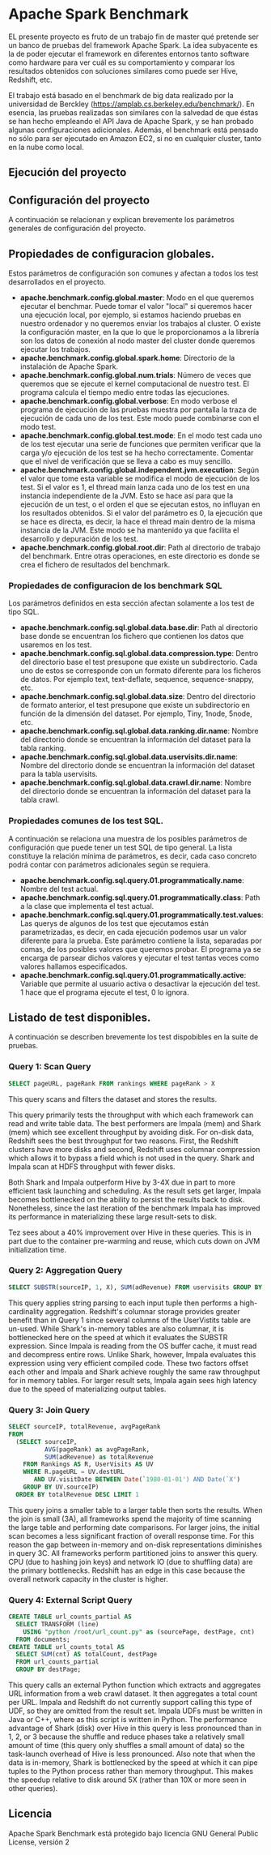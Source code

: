 Apache Spark Benchmark
======================

EL presente proyecto es fruto de un trabajo fin de master qué pretende ser un banco de pruebas del framework Apache Spark. La idea subyacente es la de poder ejecutar el framework en diferentes entornos tanto software como hardware para ver cuál es su comportamiento y comparar los resultados obtenidos con soluciones similares como puede ser Hive, Redshift, etc.

El trabajo está basado en el benchmark de big data realizado por la universidad de Berckley (https://amplab.cs.berkeley.edu/benchmark/). En esencia, las pruebas realizadas son similares con la salvedad de que éstas se han hecho empleando el API Java de Apache Spark, y se han probado algunas configuraciones adicionales. Además, el benchmark está pensado no sólo para ser ejecutado en Amazon EC2, si no en cualquier cluster, tanto en la nube como local.

Ejecución del proyecto
----------------------

Configuración del proyecto
--------------------------

A continuación se relacionan y explican brevemente los parámetros generales de configuración del proyecto.

Propiedades de configuracion globales.
--------------------------------------

Estos parámetros de configuración son comunes y afectan a todos los test desarrollados en el proyecto.

 * **apache.benchmark.config.global.master**: Modo en el que queremos ejecutar el benchmar. Puede tomar el valor "local" si queremos hacer una ejecución local, por ejemplo, si estamos haciendo pruebas en nuestro ordenador y no queremos enviar los trabajos al cluster. O existe la configuración master, en la que lo que le proporcionamos a la librería son los datos de conexión al nodo master del cluster donde queremos ejecutar los trabajos.
 * **apache.benchmark.config.global.spark.home**: Directorio de la instalación de Apache Spark.
 * **apache.benchmark.config.global.num.trials**: Número de veces que queremos que se ejecute el kernel computacional de nuestro test. El programa calcula el tiempo medio entre todas las ejecuciones.
 * **apache.benchmark.config.global.verbose**: En modo verbose el programa de ejecución de las pruebas muestra por pantalla la traza de ejecución de cada uno de los test. Este modo puede combinarse con el modo test.
 * **apache.benchmark.config.global.test.mode**: En el modo test cada uno de los test ejecutar una serie de funciones que permiten verificar que la carga y/o ejecución de los test se ha hecho correctamente. Comentar que el nivel de verificación que se lleva a cabo es muy sencillo.
 * **apache.benchmark.config.global.independent.jvm.execution**: Según el valor que tome esta variable se modifica el modo de ejecución de los test. Si el valor es 1, el thread main lanza cada uno de los test en una instancia independiente de la JVM. Esto se hace así para que la ejecución de un test, o el orden el que se ejecutan estos, no influyan en los resultados obtenidos. Si el valor del parámetro es 0, la ejecución que se hace es directa, es decir, la hace el thread main dentro de la misma instancia de la JVM. Este modo se ha mantenido ya que facilita el desarrollo y depuración de los test.
 * **apache.benchmark.config.global.root.dir**: Path al directorio de trabajo del benchmark. Entre otras operaciones, en este directorio es donde se crea el fichero de resultados del benchmark.

### Propiedades de configuracion de los benchmark SQL

Los parámetros definidos en esta sección afectan solamente a los test de tipo SQL.

 * **apache.benchmark.config.sql.global.data.base.dir**: Path al directorio base donde se encuentran los fichero que contienen los datos que usaremos en los test. 
 * **apache.benchmark.config.sql.global.data.compression.type**: Dentro del directorio base el test presupone que existe un subdirectorio. Cada uno de estos se corresponde con un formato diferente para los ficheros de datos. Por ejemplo text, text-deflate, sequence, sequence-snappy, etc.
 * **apache.benchmark.config.sql.global.data.size**: Dentro del directorio de formato anterior, el test presupone que existe un subdirectorio en función de la dimensión del dataset. Por ejemplo, Tiny, 1node, 5node, etc.
 * **apache.benchmark.config.sql.global.data.ranking.dir.name**: Nombre del directorio donde se encuentran la información del dataset para la tabla ranking.
 * **apache.benchmark.config.sql.global.data.uservisits.dir.name**: Nombre del directorio donde se encuentran la información del dataset para la tabla uservisits.
 * **apache.benchmark.config.sql.global.data.crawl.dir.name**: Nombre del directorio donde se encuentran la información del dataset para la tabla crawl.

### Propiedades comunes de los test SQL.

A continuación se relaciona una muestra de los posibles parámetros de configuración que puede tener un test SQL de tipo general. La lista constituye la relación mínima de parámetros, es decir, cada caso concreto podrá contar con parámetros adicionales según se requiera.

 * **apache.benchmark.config.sql.query.01.programmatically.name**: Nombre del test actual.
 * **apache.benchmark.config.sql.query.01.programmatically.class**: Path a la clase que implementa el test actual.
 * **apache.benchmark.config.sql.query.01.programmatically.test.values**: Las querys de algunos de los test que ejecutamos están parametrizadas, es decir, en cada ejecución podemos usar un valor diferente para la prueba. Este parámetro contiene la lista, separadas por comas, de los posibles valores que queremos probar. El programa ya se encarga de parsear dichos valores y ejecutar el test tantas veces como valores hallamos especificados.
 * **apache.benchmark.config.sql.query.01.programmatically.active**: Variable que permite al usuario activa o desactivar la ejecución del test. 1 hace que el programa ejecute el test, 0 lo ignora.

Listado de test disponibles.
----------------------------

A continuación se describen brevemente los test dispobibles en la suite de pruebas.

### Query 1: Scan Query
```sql
SELECT pageURL, pageRank FROM rankings WHERE pageRank > X
```
This query scans and filters the dataset and stores the results.

This query primarily tests the throughput with which each framework can read and write table data. The best performers are Impala (mem) and Shark (mem) which see excellent throughput by avoiding disk. For on-disk data, Redshift sees the best throughput for two reasons. First, the Redshift clusters have more disks and second, Redshift uses columnar compression which allows it to bypass a field which is not used in the query. Shark and Impala scan at HDFS throughput with fewer disks.

Both Shark and Impala outperform Hive by 3-4X due in part to more efficient task launching and scheduling. As the result sets get larger, Impala becomes bottlenecked on the ability to persist the results back to disk. Nonetheless, since the last iteration of the benchmark Impala has improved its performance in materializing these large result-sets to disk.

Tez sees about a 40% improvement over Hive in these queries. This is in part due to the container pre-warming and reuse, which cuts down on JVM initialization time.

### Query 2: Aggregation Query
```sql
SELECT SUBSTR(sourceIP, 1, X), SUM(adRevenue) FROM uservisits GROUP BY SUBSTR(sourceIP, 1, X)
```
This query applies string parsing to each input tuple then performs a high-cardinality aggregation.
Redshift's columnar storage provides greater benefit than in Query 1 since several columns of the UserVistits table are un-used. While Shark's in-memory tables are also columnar, it is bottlenecked here on the speed at which it evaluates the SUBSTR expression. Since Impala is reading from the OS buffer cache, it must read and decompress entire rows. Unlike Shark, however, Impala evaluates this expression using very efficient compiled code. These two factors offset each other and Impala and Shark achieve roughly the same raw throughput for in memory tables. For larger result sets, Impala again sees high latency due to the speed of materializing output tables.

### Query 3: Join Query
```sql
SELECT sourceIP, totalRevenue, avgPageRank
FROM
  (SELECT sourceIP,
          AVG(pageRank) as avgPageRank,
          SUM(adRevenue) as totalRevenue
    FROM Rankings AS R, UserVisits AS UV
    WHERE R.pageURL = UV.destURL
       AND UV.visitDate BETWEEN Date(`1980-01-01') AND Date(`X')
    GROUP BY UV.sourceIP)
  ORDER BY totalRevenue DESC LIMIT 1
```
This query joins a smaller table to a larger table then sorts the results.
When the join is small (3A), all frameworks spend the majority of time scanning the large table and performing date comparisons. For larger joins, the initial scan becomes a less significant fraction of overall response time. For this reason the gap between in-memory and on-disk representations diminishes in query 3C. All frameworks perform partitioned joins to answer this query. CPU (due to hashing join keys) and network IO (due to shuffling data) are the primary bottlenecks. Redshift has an edge in this case because the overall network capacity in the cluster is higher.

### Query 4: External Script Query
```sql
CREATE TABLE url_counts_partial AS 
  SELECT TRANSFORM (line)
    USING "python /root/url_count.py" as (sourcePage, destPage, cnt) 
  FROM documents;
CREATE TABLE url_counts_total AS 
  SELECT SUM(cnt) AS totalCount, destPage 
  FROM url_counts_partial 
  GROUP BY destPage;
```
This query calls an external Python function which extracts and aggregates URL information from a web crawl dataset. It then aggregates a total count per URL.
Impala and Redshift do not currently support calling this type of UDF, so they are omitted from the result set. Impala UDFs must be written in Java or C++, where as this script is written in Python. The performance advantage of Shark (disk) over Hive in this query is less pronounced than in 1, 2, or 3 because the shuffle and reduce phases take a relatively small amount of time (this query only shuffles a small amount of data) so the task-launch overhead of Hive is less pronounced. Also note that when the data is in-memory, Shark is bottlenecked by the speed at which it can pipe tuples to the Python process rather than memory throughput. This makes the speedup relative to disk around 5X (rather than 10X or more seen in other queries).

Licencia
--------

Apache Spark Benchmark está protegido bajo licencia GNU General Public License, versión 2
